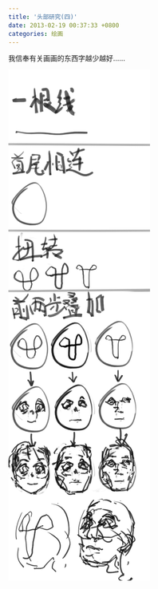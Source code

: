 ```yaml
---
title: '头部研究(四)'
date: 2013-02-19 00:37:33 +0800
categories: 绘画
---
```


我信奉有关画画的东西字越少越好……

![头部研究(四)](/images/f34a87c40df76d7cf514372b24ccb8dbaa305452.jpeg)
